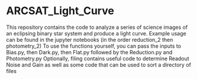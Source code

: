 # ARCSAT_Light_Curve
This repository contains the code to analyze a series of science images of an eclipsing binary star system and produce a light curve.
Example usage can be found in the jupyter notebooks (in the order reduction_2 then photometry_2)
To use the functions yourself, you can pass the inputs to Bias.py, then Dark.py, then Flat.py followed by the Reduction.py and Photometry.py
Optionally, filing contains useful code to determine Readout Noise and Gain as well as some code that can be used to sort a directory of files

